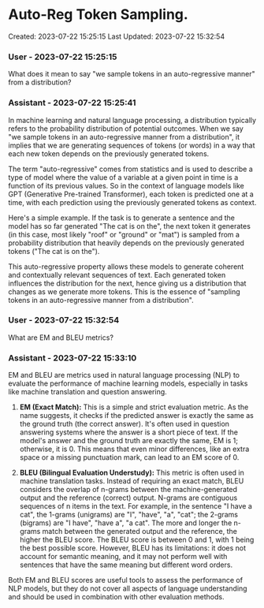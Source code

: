 # Auto-Reg Token Sampling.

Created: 2023-07-22 15:25:15
Last Updated: 2023-07-22 15:32:54

### User - 2023-07-22 15:25:15

What does it mean to say "we sample tokens in an auto-regressive manner" from a distribution?

### Assistant - 2023-07-22 15:25:41

In machine learning and natural language processing, a distribution typically refers to the probability distribution of potential outcomes. When we say "we sample tokens in an auto-regressive manner from a distribution", it implies that we are generating sequences of tokens (or words) in a way that each new token depends on the previously generated tokens.

The term "auto-regressive" comes from statistics and is used to describe a type of model where the value of a variable at a given point in time is a function of its previous values. So in the context of language models like GPT (Generative Pre-trained Transformer), each token is predicted one at a time, with each prediction using the previously generated tokens as context.

Here's a simple example. If the task is to generate a sentence and the model has so far generated "The cat is on the", the next token it generates (in this case, most likely "roof" or "ground" or "mat") is sampled from a probability distribution that heavily depends on the previously generated tokens ("The cat is on the").

This auto-regressive property allows these models to generate coherent and contextually relevant sequences of text. Each generated token influences the distribution for the next, hence giving us a distribution that changes as we generate more tokens. This is the essence of "sampling tokens in an auto-regressive manner from a distribution".

### User - 2023-07-22 15:32:54

What are EM and BLEU metrics?

### Assistant - 2023-07-22 15:33:10

EM and BLEU are metrics used in natural language processing (NLP) to evaluate the performance of machine learning models, especially in tasks like machine translation and question answering.

1. **EM (Exact Match):** This is a simple and strict evaluation metric. As the name suggests, it checks if the predicted answer is exactly the same as the ground truth (the correct answer). It's often used in question answering systems where the answer is a short piece of text. If the model's answer and the ground truth are exactly the same, EM is 1; otherwise, it is 0. This means that even minor differences, like an extra space or a missing punctuation mark, can lead to an EM score of 0. 

2. **BLEU (Bilingual Evaluation Understudy):** This metric is often used in machine translation tasks. Instead of requiring an exact match, BLEU considers the overlap of n-grams between the machine-generated output and the reference (correct) output. N-grams are contiguous sequences of n items in the text. For example, in the sentence "I have a cat", the 1-grams (unigrams) are "I", "have", "a", "cat"; the 2-grams (bigrams) are "I have", "have a", "a cat". The more and longer the n-grams match between the generated output and the reference, the higher the BLEU score. The BLEU score is between 0 and 1, with 1 being the best possible score. However, BLEU has its limitations: it does not account for semantic meaning, and it may not perform well with sentences that have the same meaning but different word orders.

Both EM and BLEU scores are useful tools to assess the performance of NLP models, but they do not cover all aspects of language understanding and should be used in combination with other evaluation methods.

